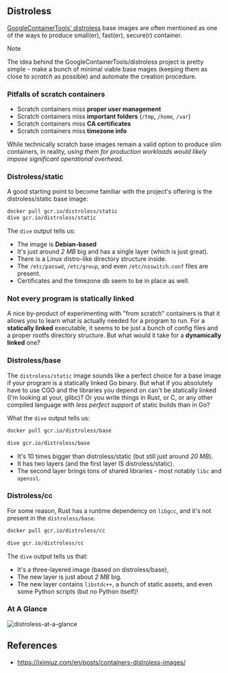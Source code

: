 ## Distroless

[GoogleContainerTools' distroless](https://github.com/GoogleContainerTools/distroless) base images are often mentioned as one of the ways to produce small(er), fast(er), secure(r) container.

> [!note]
> The idea behind the GoogleContainerTools/distroless project is pretty simple - make a bunch of minimal viable base mages (keeping them as close to _scratch_ as possible) and automate the creation procedure.

### Pitfalls of scratch containers

-   Scratch containers miss **proper user management**
-   Scratch containers miss **important folders** (`/tmp`, `/home`, `/var`)
-   Scratch containers miss **CA certificates**
-   Scratch containers miss **timezone info**

While technically scratch base images remain a valid option to produce slim containers, in reality, _using them for production workloads would likely impose significant operational overhead_.

### Distroless/static

A good starting point to become familiar with the project's offering is the distroless/static base image:

```bash title="dive into distroless/static"
docker pull gcr.io/distroless/static
dive gcr.io/distroless/static
```

The `dive` output tells us:

-   The image is **Debian-based**
-   It's just around _2 MB_ big and has a single layer (which is just great).
-   There is a Linux distro-like directory structure inside.
-   The `/etc/passwd`, `/etc/group`, and even `/etc/nsswitch.conf` files are present.
-   Certificates and the timezone db seem to be in place as well.

### Not every program is statically linked

A nice by-product of experimenting with "from scratch" containers is that it allows you to learn what is actually needed for a program to run.
For a **statically linked** executable, it seems to be just a bunch of config files and a proper rootfs directory structure.
But what would it take for a **dynamically linked** one?

### Distroless/base

The `distroless/static` image sounds like a perfect choice for a base image if your program is a statically linked Go binary.
But what if you absolutely have to use CGO and the libraries you depend on can't be statically linked (I'm looking at your, glibc)?
Or you write things in Rust, or C, or any other compiled language with _less perfect support_ of static builds than in Go?

What the `dive` output tells us:

```bash title="dive into distroless/base"
docker pull gcr.io/distroless/base

dive gcr.io/distroless/base
```

-   It's 10 times bigger than distroless/static (but still just around _20 MB_).
-   It has two layers (and the first layer IS distroless/static).
-   The second layer brings tons of shared libraries - most notably `libc` and `openssl`.

### Distroless/cc

For some reason, Rust has a runtime dependency on `libgcc`, and it's not present in the `distroless/base`.

```bash title="dive into distroless/cc"
docker pull gcr.io/distroless/cc

dive gcr.io/distroless/cc
```

The `dive` output tells us that:

-   It's a three-layered image (based on distroless/base),
-   The new layer is just about _2 MB_ big.
-   The new layer contains `libstdc++`, a bunch of static assets, and even some Python scripts (but no Python itself)!

### At A Glance

![distroless-at-a-glance](distroless-at-a-glance.png)

## References

-   <https://iximiuz.com/en/posts/containers-distroless-images/>
